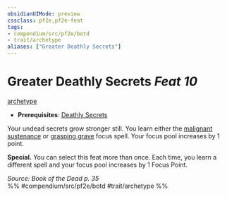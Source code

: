 ```yaml
---
obsidianUIMode: preview
cssclass: pf2e,pf2e-feat
tags:
- compendium/src/pf2e/botd
- trait/archetype
aliases: ["Greater Deathly Secrets"]
---
```

# Greater Deathly Secrets  *Feat 10*  
[archetype](../../rules/traits/archetype.md)  

- **Prerequisites**: [Deathly Secrets](deathly-secrets-botd.md)

Your undead secrets grow stronger still. You learn either the [malignant sustenance](../spells/malignant-sustenance.md) or [grasping grave](../spells/grasping-grave.md) focus spell. Your focus pool increases by 1 point.

**Special.** You can select this feat more than once. Each time, you learn a different spell and your focus pool increases by 1 Focus Point.

*Source: Book of the Dead p. 35*  
%% #compendium/src/pf2e/botd #trait/archetype %%